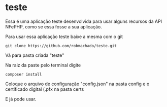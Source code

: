 # teste

Essa é uma aplicação teste desenvolvida para usar alguns recursos da API NFePHP, como se essa fosse a sua aplicação.

Para usar essa aplicação teste baixe a mesma com o git 

```
git clone https://github.com/robmachado/teste.git
```
Vá para pasta criada "teste"

Na raiz da paste pelo terminal digite 

```
composer install
```

Coloque o arquivo de configuração "config.json" na pasta config e o certificado digital (.pfx na pasta certs

E já pode usar.
